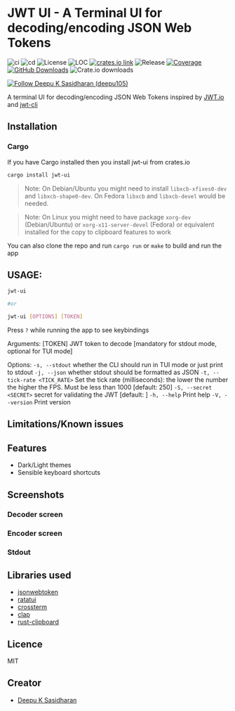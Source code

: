 # JWT UI - A Terminal UI for decoding/encoding JSON Web Tokens

![ci](https://github.com/jwt-rs/jwt-ui/actions/workflows/ci.yml/badge.svg)
![cd](https://github.com/jwt-rs/jwt-ui/actions/workflows/cd.yml/badge.svg)
![License](https://img.shields.io/badge/license-MIT-blueviolet.svg)
![LOC](https://tokei.rs/b1/github/jwt-rs/jwt-ui?category=code)
[![crates.io link](https://img.shields.io/crates/v/jwt-ui.svg)](https://crates.io/crates/jwt-ui)
![Release](https://img.shields.io/github/v/release/jwt-rs/jwt-ui?color=%23c694ff)
[![Coverage](https://coveralls.io/repos/github/jwt-rs/jwt-ui/badge.svg?branch=main)](https://coveralls.io/github/jwt-rs/jwt-ui?branch=main)
[![GitHub Downloads](https://img.shields.io/github/downloads/jwt-rs/jwt-ui/total.svg?label=GitHub%20downloads)](https://github.com/jwt-rs/jwt-ui/releases)
![Crate.io downloads](https://img.shields.io/crates/d/jwt-ui?label=Crate%20downloads)

[![Follow Deepu K Sasidharan (deepu105)](https://img.shields.io/twitter/follow/deepu105?label=Follow%20Deepu%20K%20Sasidharan%20%28deepu105%29&style=social)](https://twitter.com/intent/follow?screen_name=deepu105)

<!--![logo](artwork/logo.png)-->

A terminal UI for decoding/encoding JSON Web Tokens inspired by [JWT.io](https://jwt.io/) and [jwt-cli](https://github.com/mike-engel/jwt-cli)

<!-- ![UI](screenshots/ui.gif) -->

## Installation

<!-- ### Homebrew (Mac & Linux)

```bash
brew tap jwt-rs/jwt-ui
brew install jwt-ui

# If you need to be more specific, use:
brew install jwt-rs/jwt-ui/jwt-ui
```

To upgrade

```bash
brew upgrade jwt-ui
```

### Scoop (Windows)

```bash
scoop bucket add jwt-ui-bucket https://github.com/jwt-rs/scoop-jwt-ui

scoop install jwt-ui
```

### Install script

Run the below command to install the latest binary. Run with sudo if you don't have write access to `/usr/local/bin`. Else the script will install to the current directory

```sh
curl https://raw.githubusercontent.com/jwt-rs/jwt-ui/main/deployment/getLatest.sh | bash
```

### Manual

Binaries for macOS, Linux and Windows are available on the [releases](https://github.com/jwt-rs/jwt-ui/releases) page

1. Download the latest [binary](https://github.com/jwt-rs/jwt-ui/releases) for your OS.
1. For Linux/macOS:
   1. `cd` to the file you just downloaded and run `tar -C /usr/local/bin -xzf downloaded-file-name`. Use sudo if required.
   2. Run with `jwt-ui`
1. For Windows:
   1. Use 7-Zip or TarTool to unpack the tar file.
   2. Run the executable file `jwt-ui.exe`
 -->
### Cargo

If you have Cargo installed then you install jwt-ui from crates.io

```bash
cargo install jwt-ui
```

> Note: On Debian/Ubuntu you might need to install `libxcb-xfixes0-dev` and `libxcb-shape0-dev`. On Fedora `libxcb` and `libxcb-devel` would be needed.

> Note: On Linux you might need to have package `xorg-dev` (Debian/Ubuntu) or `xorg-x11-server-devel` (Fedora) or equivalent installed for the copy to clipboard features to work

You can also clone the repo and run `cargo run` or `make` to build and run the app

## USAGE:

```bash
jwt-ui

#or

jwt-ui [OPTIONS] [TOKEN]
```

Press `?` while running the app to see keybindings

Arguments:
  [TOKEN]  JWT token to decode [mandatory for stdout mode, optional for TUI mode]

Options:
  `-s, --stdout`                 whether the CLI should run in TUI mode or just print to stdout
  `-j, --json`                   whether stdout should be formatted as JSON
  `-t, --tick-rate <TICK_RATE>`  Set the tick rate (milliseconds): the lower the number the higher the FPS. Must be less than 1000 [default: 250]
  `-S, --secret <SECRET>`        secret for validating the JWT [default: ]
  `-h, --help`                   Print help
  `-V, --version`                Print version

## Limitations/Known issues

## Features

- Dark/Light themes
- Sensible keyboard shortcuts

## Screenshots

### Decoder screen

<!--![UI](screenshots/overview.png)-->

### Encoder screen

<!--![UI](screenshots/overview.png)-->

### Stdout

<!--![UI](screenshots/overview.png)-->

## Libraries used

- [jsonwebtoken](https://github.com/Keats/jsonwebtoken)
- [ratatui](https://github.com/ratatui-org/ratatui)
- [crossterm](https://github.com/crossterm-rs/crossterm)
- [clap](https://github.com/clap-rs/clap)
- [rust-clipboard](https://github.com/aweinstock314/rust-clipboard)

## Licence

MIT

## Creator

- [Deepu K Sasidharan](https://deepu.tech/)
